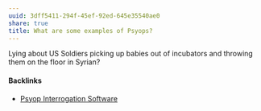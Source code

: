 ```yaml
---
uuid: 3dff5411-294f-45ef-92ed-645e35540ae0
share: true
title: What are some examples of Psyops?
---
```

Lying about US Soldiers picking up babies out of incubators and throwing them on the floor in Syrian?

#### Backlinks

* [Psyop Interrogation Software](/bc513a43-335b-45b6-b323-46c78a688bc8)